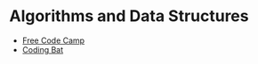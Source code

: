 # Algorithms and Data Structures
- [Free Code Camp](https://www.freecodecamp.org/)
- [Coding Bat](https://codingbat.com/python)
